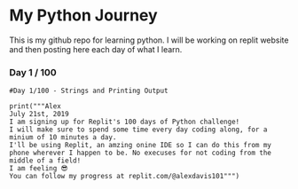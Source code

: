 # My Python Journey
This is my github repo for learning python. I will be working on replit website and then posting here each day of what I learn.


### Day 1 / 100
```
#Day 1/100 - Strings and Printing Output

print("""Alex
July 21st, 2019
I am signing up for Replit's 100 days of Python challenge!
I will make sure to spend some time every day coding along, for a minium of 10 minutes a day.
I'll be using Replit, an amzing onine IDE so I can do this from my phone wherever I happen to be. No execuses for not coding from the middle of a field!
I am feeling 😎
You can follow my progress at replit.com/@alexdavis101""")
```